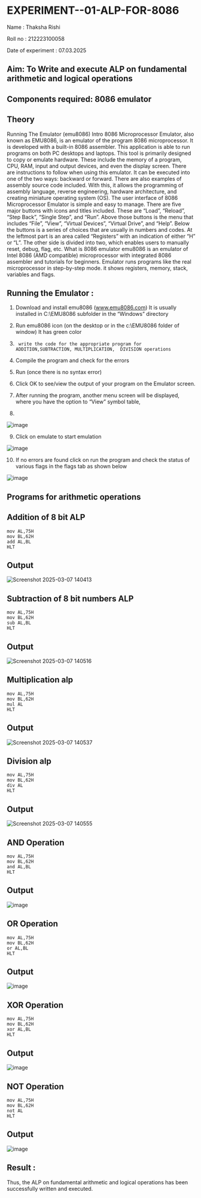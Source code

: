 # EXPERIMENT--01-ALP-FOR-8086
Name : Thaksha Rishi

Roll no : 212223100058

Date of experiment : 07.03.2025





## Aim: To Write and execute ALP on fundamental arithmetic and logical operations
## Components required: 8086  emulator 
## Theory 
Running The Emulator (emu8086) Intro 8086 Microprocessor Emulator, also known as EMU8086, is an emulator of the program 8086 microprocessor. It is developed with a built-in 8086 assembler. This application is able to run programs on both PC desktops and laptops. This tool is primarily designed to copy or emulate hardware. These include the memory of a program, CPU, RAM, input and output devices, and even the display screen. There are instructions to follow when using this emulator. It can be executed into one of the two ways: backward or forward. There are also examples of assembly source code included. With this, it allows the programming of assembly language, reverse engineering, hardware architecture, and creating miniature operating system (OS). The user interface of 8086 Microprocessor Emulator is simple and easy to manage. There are five major buttons with icons and titles included. These are “Load”, “Reload”, “Step Back”, “Single Step”, and “Run”. Above those buttons is the menu that includes “File”, “View”, “Virtual Devices”, “Virtual Drive”, and “Help”. Below the buttons is a series of choices that are usually in numbers and codes. At the leftmost part is an area called “Registers” with an indication of either “H” or “L”. The other side is divided into two, which enables users to manually reset, debug, flag, etc. What is 8086 emulator emu8086 is an emulator of Intel 8086 (AMD compatible) microprocessor with integrated 8086 assembler and tutorials for beginners. Emulator runs programs like the real microprocessor in step-by-step mode. it shows registers, memory, stack, variables and flags.


 ## Running the Emulator :
1.	Download and install emu8086 (www.emu8086.com) It is usually installed in C:\EMU8086 subfolder in the “Windows” directory
2.	  Run  emu8086 icon (on the desktop or in the c:\EMU8086 folder of window) It has green color 
 
 
3.		write the code for the appropriate program for ADDITION,SUBTRACTION, MULTIPLICATION,  DIVISION operations 

4.	 Compile the program and check for the errors 
5.	Run (once there is no syntax error) 

6.	Click OK to see/view the output of your program on the Emulator screen. 


7.	After running the program, another menu screen will be displayed, where you have the option to “View” symbol table,
8.	 


![image](https://user-images.githubusercontent.com/36288975/189273263-d65baae9-4b8f-4723-afb3-c0ffa4052b04.png)











9.	Click on emulate to start emulation 








![image](https://user-images.githubusercontent.com/36288975/189273273-9bb36ec1-e2e8-4892-8d35-37707332bfdc.png)








10.	If no errors are found click on run the program and check the status of various flags in the flags tab as shown below 






![image](https://user-images.githubusercontent.com/36288975/189273277-113a2a33-4a40-4ff8-95a5-ecd3a1f504fe.png)







## Programs for arithmetic  operations

## Addition  of 8 bit ALP 

```
mov AL,75H
mov BL,62H
add AL,BL
HLT
```


## Output  

![Screenshot 2025-03-07 140413](https://github.com/user-attachments/assets/fae2dc46-f6ab-4698-97ab-3bf548069c07)

 
## Subtraction   of 8 bit numbers  ALP 

 ```
mov AL,75H
mov BL,62H
sub AL,BL
HLT
```
## Output  

![Screenshot 2025-03-07 140516](https://github.com/user-attachments/assets/3a6abf30-4302-45ad-8b0e-0b46f31fc652)

## Multiplication alp 

```
mov AL,75H
mov BL,62H
mul AL
HLT
```
 ## Output  
![Screenshot 2025-03-07 140537](https://github.com/user-attachments/assets/4b1cefec-4216-413a-9247-82d26b2fcb70)


## Division alp 

```
mov AL,75H
mov BL,62H
div AL
HLT
```
## Output  

![Screenshot 2025-03-07 140555](https://github.com/user-attachments/assets/4376e030-cd7d-4c40-919f-e7046227ae04)

## AND Operation 

```
mov AL,75H
mov BL,62H
and AL,BL
HLT
```

## Output

![image](https://github.com/user-attachments/assets/7e3c7307-f2d9-46b9-a409-8ab0a626b33e)

## OR Operation 

```
mov AL,75H
mov BL,62H
or AL,BL
HLT
```

## Output

![image](https://github.com/user-attachments/assets/df2cd211-6b5f-4975-a196-fe8d99c9af60)


## XOR Operation 

```
mov AL,75H
mov BL,62H
xor AL,BL
HLT
```

## Output

![image](https://github.com/user-attachments/assets/9567da98-0868-4619-ae10-0f6c3544597d)


## NOT Operation 

```
mov AL,75H
mov BL,62H
not AL
HLT
```

## Output

![image](https://github.com/user-attachments/assets/58970344-8541-47a6-94ca-09308eda5161)

## Result :
 
Thus, the ALP on fundamental arithmetic and logical operations has been successfully written and executed.








